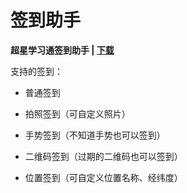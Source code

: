 # 签到助手

**超星学习通签到助手 | [下载](https://github.com/Edsuns/Star/releases)**

支持的签到：

- 普通签到

- 拍照签到（可自定义照片）

- 手势签到（不知道手势也可以签到）

- 二维码签到（过期的二维码也可以签到）

- 位置签到（可自定义位置名称、经纬度）